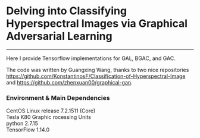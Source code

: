# Delving into Classifying Hyperspectral Images via Graphical Adversarial Learning
---------------------------------------------
Here I provide Tensorflow implementations for GAL, BGAC, and GAC.

The code was written by Guangxing Wang, thanks to two nice repositories <https://github.com/KonstantinosF/Classification-of-Hyperspectral-Image> 
and <https://github.com/zhenxuan00/graphical-gan>.

### Environment & Main Dependencies
CentOS Linux release 7.2.1511 (Core)<br>
Tesla K80 Graphic rocessing Units<br>
python 2.7.15<br>
TensorFlow 1.14.0

